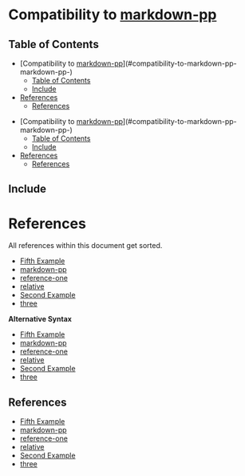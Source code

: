 # Compatibility to [markdown-pp][markdown-pp]

## Table of Contents

<!-- !toc -->

* [Compatibility to [markdown-pp][markdown-pp]](#compatibility-to-markdown-pp-markdown-pp-)
  * [Table of Contents](#table-of-contents)
  * [Include](#include)
* [References](#references)
  * [References](#references)

<!-- toc! -->

<!-- !toc -->

* [Compatibility to [markdown-pp][markdown-pp]](#compatibility-to-markdown-pp-markdown-pp-)
  * [Table of Contents](#table-of-contents)
  * [Include](#include)
* [References](#references)
  * [References](#references)

<!-- toc! -->

## Include


[2]: http://two.example.com "Second Example"

[reference-one]: http://one.example.com
[5]: http://five.example.com "Fifth Example"
[three]: http://three.example.com

[relative]: ./include.md
[local]: #references

# References

All references within this document get sorted.

<!-- !ref -->

* [Fifth Example][5]
* [markdown-pp][markdown-pp]
* [reference-one][reference-one]
* [relative][relative]
* [Second Example][2]
* [three][three]

<!-- ref! -->

**Alternative Syntax**

<!-- !ref -->

* [Fifth Example][5]
* [markdown-pp][markdown-pp]
* [reference-one][reference-one]
* [relative][relative]
* [Second Example][2]
* [three][three]

<!-- ref! -->

## References

<!-- !ref -->

* [Fifth Example][5]
* [markdown-pp][markdown-pp]
* [reference-one][reference-one]
* [relative][relative]
* [Second Example][2]
* [three][three]

<!-- ref! -->

[markdown-pp]: https://github.com/jreese/markdown-pp
